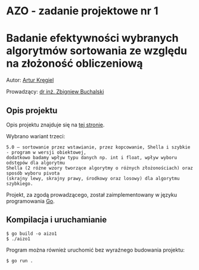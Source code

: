 # AZO - zadanie projektowe nr 1
# Badanie efektywności wybranych algorytmów sortowania ze względu na złożoność obliczeniową

Autor: [Artur Kręgiel](https://github.com/arkregiel)

Prowadzący: [dr inż. Zbigniew Buchalski](https://wit.pwr.edu.pl/wydzial/struktura-organizacyjna/pracownicy/zbigniew-buchalski)

## Opis projektu

Opis projektu znajduje się na [tej stronie](http://dariusz.banasiak.staff.iiar.pwr.wroc.pl/azo/AZO_lista1.pdf).

Wybrano wariant trzeci:

```
5.0 – sortowanie przez wstawianie, przez kopcowanie, Shella i szybkie - program w wersji obiektowej,
dodatkowo badamy wpływ typu danych np. int i float, wpływ wyboru odstępów dla algorytmu
Shella (2 różne wzory tworzące algorytmy o różnych złożonościach) oraz sposób wyboru pivota
(skrajny lewy, skrajny prawy, środkowy oraz losowy) dla algorytmu szybkiego.
```

Projekt, za zgodą prowadzącego, został zaimplementowany w języku programowania [Go](https://go.dev/).

## Kompilacja i uruchamianie

```
$ go build -o aizo1
$ ./aizo1
```

Program można również uruchomić bez wyraźnego budowania projektu:

```
$ go run .
```

